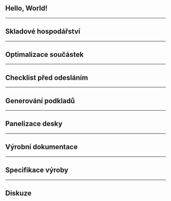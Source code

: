 ## Hello, World!

---

## Skladové hospodářství

---

## Optimalizace součástek

---

## Checklist před odesláním

---

## Generování podkladů

---

## Panelizace desky

---

## Výrobní dokumentace

---

## Specifikace výroby

---

## Diskuze